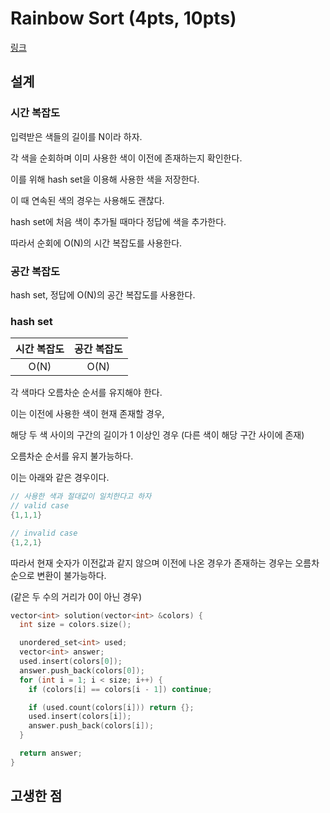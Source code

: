 # Rainbow Sort (4pts, 10pts)

[링크](https://codingcompetitions.withgoogle.com/codejam/round/0000000000c95b94/0000000000cada38)

## 설계

### 시간 복잡도

입력받은 색들의 길이를 N이라 하자.

각 색을 순회하며 이미 사용한 색이 이전에 존재하는지 확인한다.

이를 위해 hash set을 이용해 사용한 색을 저장한다.

이 때 연속된 색의 경우는 사용해도 괜찮다.

hash set에 처음 색이 추가될 때마다 정답에 색을 추가한다.

따라서 순회에 O(N)의 시간 복잡도를 사용한다.

### 공간 복잡도

hash set, 정답에 O(N)의 공간 복잡도를 사용한다.

### hash set

| 시간 복잡도 | 공간 복잡도 |
| :---------: | :---------: |
|    O(N)     |    O(N)     |

각 색마다 오름차순 순서를 유지해야 한다.

이는 이전에 사용한 색이 현재 존재할 경우,

해당 두 색 사이의 구간의 길이가 1 이상인 경우 (다른 색이 해당 구간 사이에 존재)

오름차순 순서를 유지 불가능하다.

이는 아래와 같은 경우이다.

```cpp
// 사용한 색과 절대값이 일치한다고 하자
// valid case
{1,1,1}

// invalid case
{1,2,1}
```

따라서 현재 숫자가 이전값과 같지 않으며 이전에 나온 경우가 존재하는 경우는 오름차순으로 변환이 불가능하다.

(같은 두 수의 거리가 0이 아닌 경우)

```cpp
vector<int> solution(vector<int> &colors) {
  int size = colors.size();

  unordered_set<int> used;
  vector<int> answer;
  used.insert(colors[0]);
  answer.push_back(colors[0]);
  for (int i = 1; i < size; i++) {
    if (colors[i] == colors[i - 1]) continue;

    if (used.count(colors[i])) return {};
    used.insert(colors[i]);
    answer.push_back(colors[i]);
  }

  return answer;
}
```

## 고생한 점
